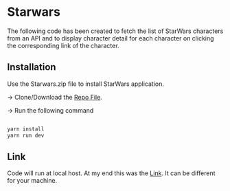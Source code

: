 # Starwars

The following code has been created to fetch the list of StarWars characters from an API and to display character detail for each character on clicking the corresponding link of the character.

## Installation

Use the Starwars.zip file to install StarWars application.

-> Clone/Download the [Repo File](https://github.com/Shrutit8/StarWars).

-> Run the following command

```bash

yarn install
yarn run dev

```

## Link

Code will run at local host. At my end this was the  [Link]( http://localhost:8081). It can be different for your machine.
